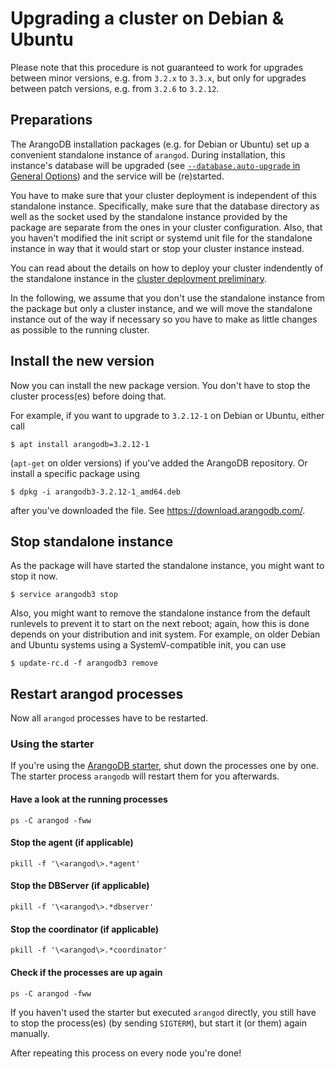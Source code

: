 Upgrading a cluster on Debian & Ubuntu
======================================

Please note that this procedure is not guaranteed to work for upgrades between minor versions, e.g. from `3.2.x` to `3.3.x`, but only for upgrades between patch versions, e.g. from `3.2.6` to `3.2.12`.

Preparations
------------

The ArangoDB installation packages (e.g. for Debian or Ubuntu) set up a
convenient standalone instance of `arangod`. During installation, this instance's
database will be upgraded (see [`--database.auto-upgrade` in General
Options](../../Administration/Configuration/GeneralArangod.md#database-upgrade))
and the service will be (re)started.

You have to make sure that your cluster deployment is independent of this
standalone instance. Specifically, make sure that the database directory as
well as the socket used by the standalone instance provided by the package are
separate from the ones in your cluster configuration. Also, that you haven't
modified the init script or systemd unit file for the standalone instance in way
that it would start or stop your cluster instance instead.

You can read about the details on how to deploy your cluster indendently of the
standalone instance in the [cluster deployment preliminary](../../Cluster/Deployment/Preliminary.md).

In the following, we assume that you don't use the standalone instance from the
package but only a cluster instance, and we will move the standalone instance
out of the way if necessary so you have to make as little changes as possible to
the running cluster.

Install the new version
-----------------------

Now you can install the new package version. You don't have to stop the cluster
process(es) before doing that.

For example, if you want to upgrade to `3.2.12-1` on Debian or Ubuntu, either call

```
$ apt install arangodb=3.2.12-1
```

(`apt-get` on older versions) if you've added the ArangoDB repository. Or
install a specific package using

```
$ dpkg -i arangodb3-3.2.12-1_amd64.deb
```

after you've downloaded the file. See https://download.arangodb.com/.

Stop standalone instance
------------------------

As the package will have started the standalone instance, you might want to
stop it now.

```
$ service arangodb3 stop
```

Also, you might want to remove the standalone instance from the default
runlevels to prevent it to start on the next reboot; again, how this is done
depends on your distribution and init system. For example, on older Debian and
Ubuntu systems using a SystemV-compatible init, you can use

```
$ update-rc.d -f arangodb3 remove
```

Restart arangod processes
-------------------------

Now all `arangod` processes have to be restarted.

### Using the starter

If you're using the [ArangoDB starter](../../Manual/GettingStarted/Starter),
shut down the processes one by one. The starter process `arangodb` will restart
them for you afterwards.

#### Have a look at the running processes

```
ps -C arangod -fww
```

#### Stop the agent (if applicable)

```
pkill -f '\<arangod\>.*agent'
```

#### Stop the DBServer (if applicable)

```
pkill -f '\<arangod\>.*dbserver'
```

#### Stop the coordinator (if applicable)

```
pkill -f '\<arangod\>.*coordinator'
```

#### Check if the processes are up again

```
ps -C arangod -fww
```

If you haven't used the starter but executed `arangod` directly, you still have
to stop the process(es) (by sending `SIGTERM`), but start it (or them) again
manually.

After repeating this process on every node you're done!

